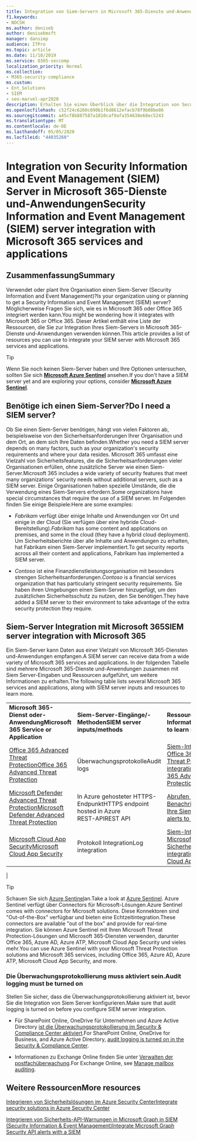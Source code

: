 ```yaml
---
title: Integration von Siem-Servern in Microsoft 365-Dienste und-Anwendungen
f1.keywords:
- NOCSH
ms.author: deniseb
author: denisebmsft
manager: dansimp
audience: ITPro
ms.topic: article
ms.date: 11/18/2019
ms.service: O365-seccomp
localization_priority: Normal
ms.collection:
- M365-security-compliance
ms.custom:
- Ent_Solutions
- SIEM
- seo-marvel-apr2020
description: Erhalten Sie einen Überblick über die Integration von Security Information and Event Management (SIEM) Server mit Ihren Microsoft 365 Cloud-Diensten und-Anwendungen.
ms.openlocfilehash: c52f24c6260c890b1f6d8612efacb78f9b08be86
ms.sourcegitcommit: a45cf8b887587a1810caf9afa354638e68ec5243
ms.translationtype: MT
ms.contentlocale: de-DE
ms.lasthandoff: 05/05/2020
ms.locfileid: "44035260"
---
```

# <a name="security-information-and-event-management-siem-server-integration-with-microsoft-365-services-and-applications"></a><span data-ttu-id="63282-103">Integration von Security Information and Event Management (SIEM) Server in Microsoft 365-Dienste und-Anwendungen</span><span class="sxs-lookup"><span data-stu-id="63282-103">Security Information and Event Management (SIEM) server integration with Microsoft 365 services and applications</span></span>

## <a name="summary"></a><span data-ttu-id="63282-104">Zusammenfassung</span><span class="sxs-lookup"><span data-stu-id="63282-104">Summary</span></span>

<span data-ttu-id="63282-105">Verwendet oder plant Ihre Organisation einen Siem-Server (Security Information and Event Management)?</span><span class="sxs-lookup"><span data-stu-id="63282-105">Is your organization using or planning to get a Security Information and Event Management (SIEM) server?</span></span> <span data-ttu-id="63282-106">Möglicherweise Fragen Sie sich, wie es in Microsoft 365 oder Office 365 integriert werden kann.</span><span class="sxs-lookup"><span data-stu-id="63282-106">You might be wondering how it integrates with Microsoft 365 or Office 365.</span></span> <span data-ttu-id="63282-107">Dieser Artikel enthält eine Liste der Ressourcen, die Sie zur Integration Ihres Siem-Servers in Microsoft 365-Dienste und-Anwendungen verwenden können.</span><span class="sxs-lookup"><span data-stu-id="63282-107">This article provides a list of resources you can use to integrate your SIEM server with Microsoft 365 services and applications.</span></span>

> [!TIP]
> <span data-ttu-id="63282-108">Wenn Sie noch keinen Siem-Server haben und Ihre Optionen untersuchen, sollten Sie sich **[Microsoft Azure Sentinel](https://docs.microsoft.com/azure/sentinel/overview)** ansehen.</span><span class="sxs-lookup"><span data-stu-id="63282-108">If you don't have a SIEM server yet and are exploring your options, consider **[Microsoft Azure Sentinel](https://docs.microsoft.com/azure/sentinel/overview)**.</span></span>

## <a name="do-i-need-a-siem-server"></a><span data-ttu-id="63282-109">Benötige ich einen Siem-Server?</span><span class="sxs-lookup"><span data-stu-id="63282-109">Do I need a SIEM server?</span></span>

<span data-ttu-id="63282-110">Ob Sie einen Siem-Server benötigen, hängt von vielen Faktoren ab, beispielsweise von den Sicherheitsanforderungen Ihrer Organisation und dem Ort, an dem sich Ihre Daten befinden.</span><span class="sxs-lookup"><span data-stu-id="63282-110">Whether you need a SIEM server depends on many factors, such as your organization's security requirements and where your data resides.</span></span> <span data-ttu-id="63282-111">Microsoft 365 umfasst eine Vielzahl von Sicherheitsfeatures, die die Sicherheitsanforderungen vieler Organisationen erfüllen, ohne zusätzliche Server wie einen Siem-Server.</span><span class="sxs-lookup"><span data-stu-id="63282-111">Microsoft 365 includes a wide variety of security features that meet many organizations' security needs without additional servers, such as a SIEM server.</span></span> <span data-ttu-id="63282-112">Einige Organisationen haben spezielle Umstände, die die Verwendung eines Siem-Servers erfordern.</span><span class="sxs-lookup"><span data-stu-id="63282-112">Some organizations have special circumstances that require the use of a SIEM server.</span></span> <span data-ttu-id="63282-113">Im Folgenden finden Sie einige Beispiele:</span><span class="sxs-lookup"><span data-stu-id="63282-113">Here are some examples:</span></span>

- <span data-ttu-id="63282-114">*Fabrikam* verfügt über einige Inhalte und Anwendungen vor Ort und einige in der Cloud (Sie verfügen über eine hybride Cloud-Bereitstellung).</span><span class="sxs-lookup"><span data-stu-id="63282-114">*Fabrikam* has some content and applications on premises, and some in the cloud (they have a hybrid cloud deployment).</span></span> <span data-ttu-id="63282-115">Um Sicherheitsberichte über alle Inhalte und Anwendungen zu erhalten, hat Fabrikam einen Siem-Server implementiert.</span><span class="sxs-lookup"><span data-stu-id="63282-115">To get security reports across all their content and applications, Fabrikam has implemented a SIEM server.</span></span>

- <span data-ttu-id="63282-116">*Contoso* ist eine Finanzdienstleistungsorganisation mit besonders strengen Sicherheitsanforderungen.</span><span class="sxs-lookup"><span data-stu-id="63282-116">*Contoso* is a financial services organization that has particularly stringent security requirements.</span></span> <span data-ttu-id="63282-117">Sie haben ihren Umgebungen einen Siem-Server hinzugefügt, um den zusätzlichen Sicherheitsschutz zu nutzen, den Sie benötigen.</span><span class="sxs-lookup"><span data-stu-id="63282-117">They have added a SIEM server to their environment to take advantage of the extra security protection they require.</span></span>

## <a name="siem-server-integration-with-microsoft-365"></a><span data-ttu-id="63282-118">Siem-Server Integration mit Microsoft 365</span><span class="sxs-lookup"><span data-stu-id="63282-118">SIEM server integration with Microsoft 365</span></span>

<span data-ttu-id="63282-119">Ein Siem-Server kann Daten aus einer Vielzahl von Microsoft 365-Diensten und-Anwendungen empfangen.</span><span class="sxs-lookup"><span data-stu-id="63282-119">A SIEM server can receive data from a wide variety of Microsoft 365 services and applications.</span></span> <span data-ttu-id="63282-120">In der folgenden Tabelle sind mehrere Microsoft 365-Dienste und-Anwendungen zusammen mit Siem Server-Eingaben und Ressourcen aufgeführt, um weitere Informationen zu erhalten.</span><span class="sxs-lookup"><span data-stu-id="63282-120">The following table lists several Microsoft 365 services and applications, along with SIEM server inputs and resources to learn more.</span></span>

||||
|---|---|---|
|<span data-ttu-id="63282-121">**Microsoft 365-Dienst oder-Anwendung**</span><span class="sxs-lookup"><span data-stu-id="63282-121">**Microsoft 365 Service or Application**</span></span>|<span data-ttu-id="63282-122">**Siem-Server-Eingänge/-Methoden**</span><span class="sxs-lookup"><span data-stu-id="63282-122">**SIEM server inputs/methods**</span></span>|<span data-ttu-id="63282-123">**Ressourcen mit mehr Informationen**</span><span class="sxs-lookup"><span data-stu-id="63282-123">**Resources to learn more**</span></span>|
|[<span data-ttu-id="63282-124">Office 365 Advanced Threat Protection</span><span class="sxs-lookup"><span data-stu-id="63282-124">Office 365 Advanced Threat Protection</span></span>](office-365-atp.md)|<span data-ttu-id="63282-125">Überwachungsprotokolle</span><span class="sxs-lookup"><span data-stu-id="63282-125">Audit logs</span></span>|[<span data-ttu-id="63282-126">Siem-Integration mit Office 365 Advanced Threat Protection</span><span class="sxs-lookup"><span data-stu-id="63282-126">SIEM integration with Office 365 Advanced Threat Protection</span></span>](siem-integration-with-office-365-ti.md)|
|[<span data-ttu-id="63282-127">Microsoft Defender Advanced Threat Protection</span><span class="sxs-lookup"><span data-stu-id="63282-127">Microsoft Defender Advanced Threat Protection</span></span>](https://docs.microsoft.com/windows/security/threat-protection/)|<span data-ttu-id="63282-128">In Azure gehosteter HTTPS-Endpunkt</span><span class="sxs-lookup"><span data-stu-id="63282-128">HTTPS endpoint hosted in Azure</span></span> <br/><span data-ttu-id="63282-129">REST-API</span><span class="sxs-lookup"><span data-stu-id="63282-129">REST API</span></span>|[<span data-ttu-id="63282-130">Abrufen von Benachrichtigungen an Ihre Siem-Tools</span><span class="sxs-lookup"><span data-stu-id="63282-130">Pull alerts to your SIEM tools</span></span>](https://docs.microsoft.com/windows/security/threat-protection/microsoft-defender-atp/configure-siem)|
|[<span data-ttu-id="63282-131">Microsoft Cloud App Security</span><span class="sxs-lookup"><span data-stu-id="63282-131">Microsoft Cloud App Security</span></span>](https://docs.microsoft.com/cloud-app-security/what-is-cloud-app-security)|<span data-ttu-id="63282-132">Protokoll Integration</span><span class="sxs-lookup"><span data-stu-id="63282-132">Log integration</span></span>|[<span data-ttu-id="63282-133">Siem-Integration in Microsoft Cloud-App-Sicherheit</span><span class="sxs-lookup"><span data-stu-id="63282-133">SIEM integration with Microsoft Cloud App Security</span></span>](https://docs.microsoft.com/cloud-app-security/siem)|
|

> [!TIP]
> <span data-ttu-id="63282-134">Schauen Sie sich [Azure Sentinel](https://docs.microsoft.com/azure/sentinel/overview)an.</span><span class="sxs-lookup"><span data-stu-id="63282-134">Take a look at [Azure Sentinel](https://docs.microsoft.com/azure/sentinel/overview).</span></span> <span data-ttu-id="63282-135">Azure Sentinel verfügt über Connectors für Microsoft-Lösungen.</span><span class="sxs-lookup"><span data-stu-id="63282-135">Azure Sentinel comes with connectors for Microsoft solutions.</span></span> <span data-ttu-id="63282-136">Diese Konnektoren sind "Out-of-the-Box" verfügbar und bieten eine Echtzeitintegration.</span><span class="sxs-lookup"><span data-stu-id="63282-136">These connectors are available "out of the box" and provide for real-time integration.</span></span> <span data-ttu-id="63282-137">Sie können Azure Sentinel mit Ihren Microsoft Threat Protection-Lösungen und Microsoft 365-Diensten verwenden, darunter Office 365, Azure AD, Azure ATP, Microsoft Cloud App Security und vieles mehr.</span><span class="sxs-lookup"><span data-stu-id="63282-137">You can use Azure Sentinel with your Microsoft Threat Protection solutions and Microsoft 365 services, including Office 365, Azure AD, Azure ATP, Microsoft Cloud App Security, and more.</span></span>

### <a name="audit-logging-must-be-turned-on"></a><span data-ttu-id="63282-138">Die Überwachungsprotokollierung muss aktiviert sein.</span><span class="sxs-lookup"><span data-stu-id="63282-138">Audit logging must be turned on</span></span>

<span data-ttu-id="63282-139">Stellen Sie sicher, dass die Überwachungsprotokollierung aktiviert ist, bevor Sie die Integration von Siem Server konfigurieren.</span><span class="sxs-lookup"><span data-stu-id="63282-139">Make sure that audit logging is turned on before you configure SIEM server integration.</span></span>

- <span data-ttu-id="63282-140">Für SharePoint Online, OneDrive für Unternehmen und Azure Active Directory [ist die Überwachungsprotokollierung im Security & Compliance Center aktiviert](../../compliance/turn-audit-log-search-on-or-off.md).</span><span class="sxs-lookup"><span data-stu-id="63282-140">For SharePoint Online, OneDrive for Business, and Azure Active Directory, [audit logging is turned on in the Security & Compliance Center](../../compliance/turn-audit-log-search-on-or-off.md).</span></span>

- <span data-ttu-id="63282-141">Informationen zu Exchange Online finden Sie unter [Verwalten der postfachüberwachung](../../compliance/enable-mailbox-auditing.md).</span><span class="sxs-lookup"><span data-stu-id="63282-141">For Exchange Online, see [Manage mailbox auditing](../../compliance/enable-mailbox-auditing.md).</span></span>

## <a name="more-resources"></a><span data-ttu-id="63282-142">Weitere Ressourcen</span><span class="sxs-lookup"><span data-stu-id="63282-142">More resources</span></span>

[<span data-ttu-id="63282-143">Integrieren von Sicherheitslösungen im Azure Security Center</span><span class="sxs-lookup"><span data-stu-id="63282-143">Integrate security solutions in Azure Security Center</span></span>](https://docs.microsoft.com/azure/security-center/security-center-partner-integration#exporting-data-to-a-siem)

[<span data-ttu-id="63282-144">Integrieren von Sicherheits-API-Warnungen in Microsoft Graph in SIEM (Security Information &amp; Event Management)</span><span class="sxs-lookup"><span data-stu-id="63282-144">Integrate Microsoft Graph Security API alerts with a SIEM</span></span>](https://docs.microsoft.com/graph/security-integration)
